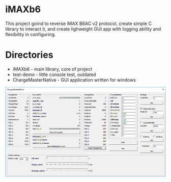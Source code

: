 iMAXb6
======

This project goind to reverse iMAX B6AC v2 protocol, create
simple C library to interact it, and create lighweight GUI app
with logging ability and flexibility in configuring.


Directories
===========

 - iMAXb6 - main library, core of project
 - test-demo - little console test, outdated
 - ChargeMasterNative - GUI application written for windows
 
 
![Screenshot of ChargeMasterNative](/scrn.png?raw=true)